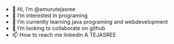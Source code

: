 - 👋 Hi, I’m @amurutejasree
- 👀 I’m interested in programing
- 🌱 I’m currently learning java programing and webdevelopment
- 💞️ I’m looking to collaborate on github 
- 📫 How to reach me linkedin A TEJASREE

<!---
amurutejasree/amurutejasree is a ✨ special ✨ repository because its `README.md` (this file) appears on your GitHub profile.
You can click the Preview link to take a look at your changes.
--->
